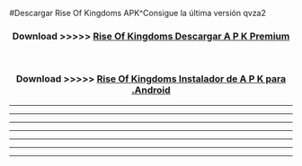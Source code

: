 #Descargar Rise Of Kingdoms  APK^Consigue la última versión qvza2



<div align="center">
<h3>Download >>>>> <a href="https://es-sites.web.app/?es= Rise Of Kingdoms ">Rise Of Kingdoms  Descargar A P K Premium</a></h3><br>

<h3>Download >>>>> <a href="https://es-sites.web.app/?es= Rise Of Kingdoms ">Rise Of Kingdoms  Instalador de A P K para .Android</a></h3>
</div>


----------------------------------------------------------

----------------------------------------------------------

----------------------------------------------------------

----------------------------------------------------------

----------------------------------------------------------

----------------------------------------------------------

----------------------------------------------------------


